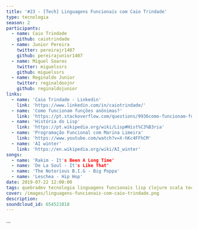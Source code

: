 ```yaml
---
title: '#23 - [Tech] Linguagens Funcionais com Caio Trindade'
type: tecnologia
season: 2
participants:
  - name: Caio Trindade
    github: caiotrindade
  - name: Junior Pereira
    twitter: pereirajr1407
    github: pereirajunior1407
  - name: Miguel Soares
    twitter: miguelssrs
    github: miguelssrs
  - name: Reginaldo Junior
    twitter: reginaldoojnr
    github: reginaldojunior
links:
  - name: 'Caio Trindade - Linkedin'
    link: 'https://www.linkedin.com/in/caiotrindade/'
  - name: 'Como funcionam funções anônimas?'
    link: 'https://pt.stackoverflow.com/questions/9936como-funcionam-fun%C3%A7%C3%B5es-an%C3%B4nimas'
  - name: 'História do Lisp'
    link: 'https://pt.wikipedia.org/wiki/Lisp#Hist%C3%B3ria'
  - name: 'Programação Funcional com Marina Limeira'
    link: 'https://www.youtube.com/watch?v=X-hKc4FFhCM'
  - name: 'AI winter'
    link: 'https://en.wikipedia.org/wiki/AI_winter'
songs:
  - name: 'Rakim - It's Been A Long Time'
  - name: 'De La Soul - It's Like That'
  - name: 'The Notorious B.I.G - Big Poppa'
  - name: 'Leschea - Hip Hop'
date: 2019-07-22 12:00:00
tags: quebradev tecnologia linguagens funcionais lisp clojure scala tecnologia paradigmas
cover: /images/linguagens-funcionais-com-caio-trindade.png
description:
soundcloud_id: 654521018
---
```


...

